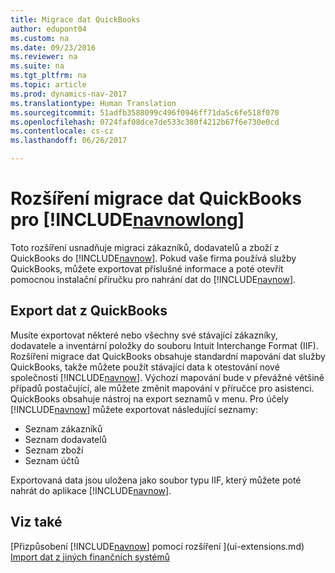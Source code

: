 ```yaml
---
title: Migrace dat QuickBooks
author: edupont04
ms.custom: na
ms.date: 09/23/2016
ms.reviewer: na
ms.suite: na
ms.tgt_pltfrm: na
ms.topic: article
ms.prod: dynamics-nav-2017
ms.translationtype: Human Translation
ms.sourcegitcommit: 51adfb3588099c496f0946ff71da5c6fe518f070
ms.openlocfilehash: 0724faf08dce7de533c380f4212b67f6e730e0cd
ms.contentlocale: cs-cz
ms.lasthandoff: 06/26/2017

---
```


# <a name="the-quickbooks-data-migration-extension-for-dynamics-nav"></a>Rozšíření migrace dat QuickBooks pro [!INCLUDE[navnowlong](includes/navnowlong_md.md)]
Toto rozšíření usnadňuje migraci zákazníků, dodavatelů a zboží z QuickBooks do [!INCLUDE[navnow](includes/navnow_md.md)]. Pokud vaše firma používá služby QuickBooks, můžete exportovat příslušné informace a poté otevřít pomocnou instalační příručku pro nahrání dat do [!INCLUDE[navnow](includes/navnow_md.md)].  

## <a name="exporting-data-from-quickbooks"></a>Export dat z QuickBooks
Musíte exportovat některé nebo všechny své stávající zákazníky, dodavatele a inventární položky do souboru Intuit Interchange Format (IIF). Rozšíření migrace dat QuickBooks obsahuje standardní mapování dat služby QuickBooks, takže můžete použít stávající data k otestování nové společnosti [!INCLUDE[navnow](includes/navnow_md.md)]. Výchozí mapování bude v převážné většině případů postačující, ale můžete změnit mapování v příručce pro asistenci.  
QuickBooks obsahuje nástroj na export seznamů v menu. Pro účely [!INCLUDE[navnow](includes/navnow_md.md)] můžete exportovat následující seznamy:
- Seznam zákazníků
- Seznam dodavatelů
- Seznam zboží
- Seznam účtů  

Exportovaná data jsou uložena jako soubor typu IIF, který můžete poté nahrát do aplikace [!INCLUDE[navnow](includes/navnow_md.md)].

## <a name="see-also"></a>Viz také  
[Přizpůsobení [!INCLUDE[navnow](includes/navnow_md.md)] pomocí rozšíření ](ui-extensions.md)  
[Import dat z jiných finančních systémů](upload-data.md)  

